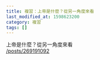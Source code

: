 ```yaml
---
title: 複習：上帝是什麼？從另一角度來看
last_modified_at: 1598623200
category: 複習
tags: []
---
```


<p>上帝是什麼？從另一角度來看<br>
<a href="/posts/269191092" target="_blank">/posts/269191092</a></p>

<p>&nbsp;</p>

